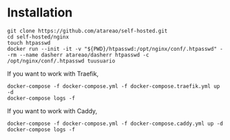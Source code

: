 # Installation

```
git clone https://github.com/atareao/self-hosted.git
cd self-hosted/nginx
touch htpasswd
docker run --init -it -v "${PWD}/htpasswd:/opt/nginx/conf/.htpasswd" --rm --name dasherr atareao/dasherr htpasswd -c /opt/nginx/conf/.htpasswd tuusuario
```

If you want to work with Traefik,

```
docker-compose -f docker-compose.yml -f docker-compose.traefik.yml up -d
docker-compose logs -f
```

If you want to work with Caddy,

```
docker-compose -f docker-compose.yml -f docker-compose.caddy.yml up -d
docker-compose logs -f
```
